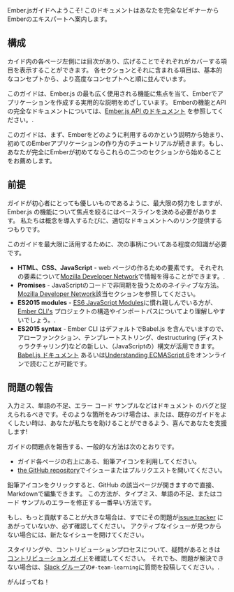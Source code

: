 Ember.jsガイドへようこそ! このドキュメントはあなたを完全なビギナーからEmberのエキスパートへ案内します。

## 構成

カイド内の各ページ左側には目次があり、広げることでそれぞれがカバーする項目を表示することができます。 各セクションとそれに含まれる項目は、基本的なコンセプトから、より高度なコンセプトへと順に並んでいます。

このガイドは、Ember.js の最も広く使用される機能に焦点を当て、Emberでアプリケーションを作成する実用的な説明をめざしています。 Emberの機能とAPI の完全なドキュメントについては、[Ember.js API のドキュメント](http://emberjs.com/api/) を参照してください。.

このガイドは、まず、Emberをどのように利用するのかという説明から始まり、初めてのEmberアプリケーションの作り方のチュートリアルが続きます。もし、あなたが完全にEmberが初めてならこれらの二つのセクションから始めることをお薦めします。

## 前提

ガイドが初心者にとっても優しいものであるように、最大限の努力をしますが、Ember.js の機能について焦点を絞るにはベースラインを決める必要があります。 私たちは概念を導入するたびに、適切なドキュメントへのリンク提供するつもりです。

このガイドを最大限に活用するために、次の事柄についてある程度の知識が必要です。

* **HTML、CSS、JavaScript** - web ページの作るための要素です。 それぞれの要素について[Mozilla Developer Network](https://developer.mozilla.org/en-US/docs/Web)で情報を得ることができます。.
* **Promises** - JavaScriptのコードで非同期を扱うためのネイティブな方法。 [Mozilla Developer Network](https://developer.mozilla.org/en-US/docs/Web/JavaScript/Reference/Global_Objects/Promise)該当セクションを参照してください。
* **ES2015 modules** - [ES6 JavaScript Modules](http://jsmodules.io/)に慣れ親しんでいる方が、[Ember CLI's](https://ember-cli.com/) プロジェクトの構造やインポートパスについてより理解しやすいでしょう。.
* **ES2015 syntax** - Ember CLI はデフォルトでBabel.js を含んでいますので、アローファンクション、テンプレートストリング、destructuring (ディストゥラクチャリング)などの新しい、（JavaScriptの）構文が活用できます。 [Babel.js ドキュメント](https://babeljs.io/docs/learn-es2015/) あるいは[Understanding ECMAScript 6](https://leanpub.com/understandinges6/read)をオンンラインで読むことが可能です。

## 問題の報告

入力ミス、単語の不足、エラー コード サンプルなどはドキュメント のバグと捉えられるべきです。そのような箇所をみつけ場合は、または、既存のガイドをよくしたい時は、あなたが私たちを助けることができるよう、喜んであなたを支援します!

ガイドの問題点を報告する、一般的な方法は次のとおりです。

* ガイド各ページの右上にある、鉛筆アイコンを利用してください。
* [the GitHub repository](https://github.com/emberjs/guides/)でイシューまたはプルリクエストを開いてください。

鉛筆アイコンをクリックすると、GitHub の該当ページが開きますので直接、Markdownで編集できます。 この方法が、タイプミス、単語の不足、またはコード サンプルのエラーを修正する一番早い方法です。

もし、もっと貢献することが大きな場合は、すでにその問題が[issue tracker](https://github.com/emberjs/guides/issues) にあがっていないか、必ず確認してください。 アクティブなイシューが見つからない場合には、新たなイシューを開けてください。

スタイリングや、コントリビューションプロセスについて、疑問があるときは [コントリビューション ガイド](https://github.com/emberjs/guides/blob/master/CONTRIBUTING.md)を確認してください。 それでも、問題が解決できない場合は、[Slack グループ](https://ember-community-slackin.herokuapp.com/)の`#-team-learning`に質問を投稿してください。.

がんばってね！